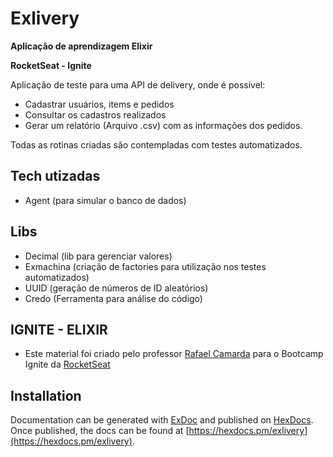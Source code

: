 # Exlivery

**Aplicação de aprendizagem Elixir**

**RocketSeat - Ignite**

Aplicação de teste para uma API de delivery, onde é possível:

- Cadastrar usuários, items e pedidos
- Consultar os cadastros realizados
- Gerar um relatório (Arquivo .csv) com as informações dos pedidos.

Todas as rotinas criadas são contempladas com testes automatizados.

## Tech utizadas

- Agent (para simular o banco de dados)

## Libs

- Decimal (lib para gerenciar valores)
- Exmachina (criação de factories para utilização nos testes automatizados)
- UUID (geração de números de ID aleatórios)
- Credo (Ferramenta para análise do código)

## IGNITE - ELIXIR

- Este material foi criado pelo professor [Rafael Camarda](https://github.com/RafaelCamarda) para o Bootcamp Ignite da [RocketSeat](http://www.rocketseat.com.br)

## Installation

Documentation can be generated with [ExDoc](https://github.com/elixir-lang/ex_doc)
and published on [HexDocs](https://hexdocs.pm). Once published, the docs can
be found at [https://hexdocs.pm/exlivery](https://hexdocs.pm/exlivery).

